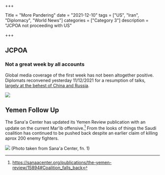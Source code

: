 +++

Title = "More Pandering"
date = "2021-12-10"
tags = ["US", "Iran", "Diplomacy", "World News"]
categories = ["Category 3"]
description = "JCPOA not proceeding with US"

+++

## JCPOA

### Not a great week by all accounts

Global media coverage of the first week has not been altogether positive. Diplomats reconvened yesterday 11/12/2021 for a resumption of talks, <u>[largely at the behest of China and Russia](https://www.theguardian.com/world/2021/dec/09/iran-nuclear-deal-pulled-back-from-brink-of-collapse-as-talks-resume-in-vienna)</u>. 

![](https://ta.34353.org/t/004ba680-59cd-11ec-b5e4-149d997d632d)



## Yemen Follow Up

The Sana'a Center has updated its Yemen Review publication with an update on the current Mar'ib offensive.[^1] From the looks of things the Saudi coalition has continued to be pushed back despite an earlier claim of killing aprox 200 enemy fighters.  

![](https://sanaacenter.org/wp-content/uploads/2021/12/Marib-Governorate-Zones-of-Control-November-30-2021-1-2048x1499.png) (Photo taken from Sana'a Center, fn. 1)

[^1]: https://sanaacenter.org/publications/the-yemen-review/15894#Coalition_falls_back

